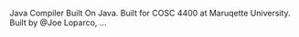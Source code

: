 Java Compiler Built On Java.
Built for COSC 4400 at Maruqette University.
Built by @Joe Loparco, ...
